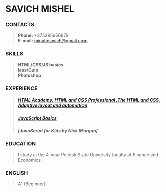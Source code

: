# SAVICH MISHEL

### CONTACTS
> **Phone:** +375295956879  
> **E-mail:**  [minatosavich@gmail.com](minatosavich@gmail.com)  



### SKILLS

> **HTML/CSS/JS basics**  
> **less/Gulp**  
> **Photoshop**  



### EXPERIENCE

> ##### [HTML Academy: HTML and CSS Professional ,The HTML and CSS. Adaptive layout and automation ](https://htmlacademy.ru/intensive)
> ##### [JavaScript Basics](https://learn.javascript.ru/)
> ##### [JavaScript for Kids by Nick Morgan]



### EDUCATION

> I study at the 4-year Polotsk State University faculty of Finance and Economics.



### ENGLISH

> A1 (Beginner)
